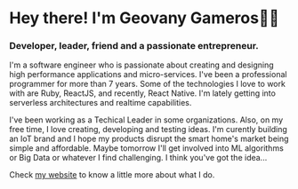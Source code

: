 # Hey there! I'm Geovany Gameros👨‍💻
### Developer, leader, friend and a passionate entrepreneur.

I'm a software engineer who is passionate about creating and designing high performance applications and micro-services. I've been a professional programmer for more than 7 years. Some of the technologies I love to work with are Ruby, ReactJS, and recently, React Native. I'm lately getting into serverless architectures and realtime capabilities. 

I've been working as a Techical Leader in some organizations. Also, on my free time, I love creating, developing and testing ideas. I'm curently building an IoT brand and I hope my products disrupt the smart home's market being simple and affordable. Maybe tomorrow I'll get involved into ML algorithms or Big Data or whatever I find challenging. I think you've got the idea...

Check [my website](https://geovanygameros.com/) to know a little more about what I do.
